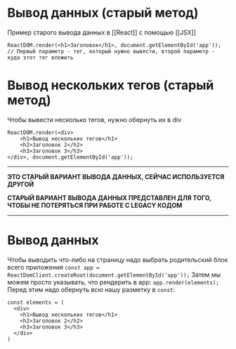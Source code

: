 # Вывод данных (старый метод)
Пример старого вывода данных в [[React]] с помощью [[JSX]]
```
ReactDOM.render(<h1>Заголовок</h1>, document.getElementById('app')); // Первый параметр - тег, который нужно вывести, второй параметр - куда этот тег вложить
```

# Вывод нескольких тегов (старый метод) 
Чтобы вывести несколько тегов, нужно обернуть их в div
```
ReactDOM.render(<div>
    <h1>Вывод нескольких тегов</h1>
    <h2>Заголовок 2</h2>
    <h3>Заголовок 3</h3>
</div>, document.getElementById('app'));
```

---

**ЭТО СТАРЫЙ ВАРИАНТ ВЫВОДА ДАННЫХ, СЕЙЧАС ИСПОЛЬЗУЕТСЯ ДРУГОЙ**

**СТАРЫЙ ВАРИАНТ ВЫВОДА ДАННЫХ ПРЕДСТАВЛЕН ДЛЯ ТОГО, ЧТОБЫ НЕ ПОТЕРЯТЬСЯ ПРИ РАБОТЕ С LEGACY КОДОМ**

---

# Вывод данных
Чтобы выводить что-либо на страницу надо выбрать родительский блок всего приложения
`const app = ReactDomClient.createRoot(document.getElementById('app'));`
Затем мы можем просто указывать, что рендерить в app:
`app.render(elements);`
Перед этим надо обернуть всю нашу разметку в `const`:
```
const elements = (
  <div>
    <h1>Вывод нескольких тегов</h1>
    <h2>Заголовок 2</h2>
    <h3>Заголовок 3</h3>
  </div>
)
```